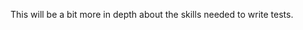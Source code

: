 <!--bl
    (filemeta
        (title "Sales Report")
    )
/bl-->
This will be a bit more in depth about the skills needed to write tests.

<!--bl
    (section "./importantFiles.md")
/bl-->
